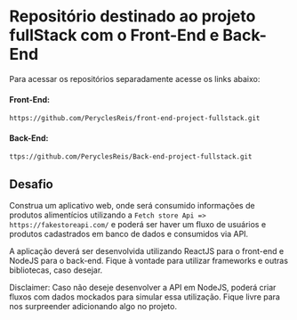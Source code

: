 # Repositório destinado ao projeto fullStack com o Front-End e Back-End

Para acessar os repositórios separadamente acesse os links abaixo:

#### Front-End:
 `https://github.com/PeryclesReis/front-end-project-fullstack.git`

#### Back-End:
 `ttps://github.com/PeryclesReis/Back-end-project-fullstack.git`

## Desafio

Construa um aplicativo web, onde será consumido informações de produtos alimentícios utilizando a `Fetch store Api => https://fakestoreapi.com/` e poderá ser haver um fluxo de usuários e produtos cadastrados em banco de dados e consumidos via API.

A aplicação deverá ser desenvolvida utilizando ReactJS para o front-end e NodeJS para o back-end. Fique à vontade para utilizar frameworks e outras bibliotecas, caso desejar.

Disclaimer: Caso não deseje desenvolver a API em NodeJS, poderá criar fluxos com dados mockados para simular essa utilização. Fique livre para nos surpreender adicionando algo no projeto.

